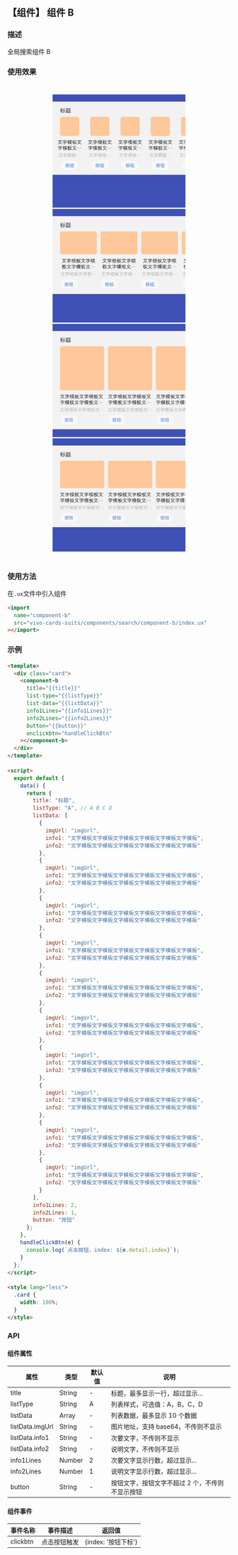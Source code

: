 ## 【组件】 组件 B

### 描述

全局搜索组件 B

### 使用效果

<div style="text-align: center;margin: 40px;">
  <img src="../../assets/search-component-b-1.jpg" style="width:300px" alt="search-component-b-1"/>
  <img src="../../assets/search-component-b-2.jpg" style="width:300px" alt="search-component-b-2"/>
  <img src="../../assets/search-component-b-3.jpg" style="width:300px" alt="search-component-b-3"/>
  <img src="../../assets/search-component-b-4.jpg" style="width:300px" alt="search-component-b-4"/>
</div>

### 使用方法

在`.ux`文件中引入组件

```html
<import
  name="component-b"
  src="vivo-cards-suits/components/search/component-b/index.ux"
></import>
```

### 示例

```html
<template>
  <div class="card">
    <component-b
      title="{{title}}"
      list-type="{{listType}}"
      list-data="{{listData}}"
      info1Lines="{{info1Lines}}"
      info2Lines="{{info2Lines}}"
      button="{{button}}"
      onclickbtn="handleClickBtn"
    ></component-b>
  </div>
</template>

<script>
  export default {
    data() {
      return {
        title: "标题",
        listType: "A", // A B C D
        listData: [
          {
            imgUrl: "imgUrl",
            info1: "文字模板文字模板文字模板文字模板文字模板文字模板",
            info2: "文字模板文字模板文字模板文字模板文字模板文字模板"
          },
          {
            imgUrl: "imgUrl",
            info1: "文字模板文字模板文字模板文字模板文字模板文字模板",
            info2: "文字模板文字模板文字模板文字模板文字模板文字模板"
          },
          {
            imgUrl: "imgUrl",
            info1: "文字模板文字模板文字模板文字模板文字模板文字模板",
            info2: "文字模板文字模板文字模板文字模板文字模板文字模板"
          },
          {
            imgUrl: "imgUrl",
            info1: "文字模板文字模板文字模板文字模板文字模板文字模板",
            info2: "文字模板文字模板文字模板文字模板文字模板文字模板"
          },
          {
            imgUrl: "imgUrl",
            info1: "文字模板文字模板文字模板文字模板文字模板文字模板",
            info2: "文字模板文字模板文字模板文字模板文字模板文字模板"
          },
          {
            imgUrl: "imgUrl",
            info1: "文字模板文字模板文字模板文字模板文字模板文字模板",
            info2: "文字模板文字模板文字模板文字模板文字模板文字模板"
          },
          {
            imgUrl: "imgUrl",
            info1: "文字模板文字模板文字模板文字模板文字模板文字模板",
            info2: "文字模板文字模板文字模板文字模板文字模板文字模板"
          },
          {
            imgUrl: "imgUrl",
            info1: "文字模板文字模板文字模板文字模板文字模板文字模板",
            info2: "文字模板文字模板文字模板文字模板文字模板文字模板"
          },
          {
            imgUrl: "imgUrl",
            info1: "文字模板文字模板文字模板文字模板文字模板文字模板",
            info2: "文字模板文字模板文字模板文字模板文字模板文字模板"
          },
          {
            imgUrl: "imgUrl",
            info1: "文字模板文字模板文字模板文字模板文字模板文字模板",
            info2: "文字模板文字模板文字模板文字模板文字模板文字模板"
          }
        ],
        info1Lines: 2,
        info2Lines: 1,
        button: "按钮"
      };
    },
    handleClickBtn(e) {
      console.log(`点击按钮，index: ${e.detail.index}`);
    }
  };
</script>

<style lang="less">
  .card {
    width: 100%;
  }
</style>
```

### API

#### 组件属性

| 属性            | 类型   | 默认值 | 说明                                            |
| --------------- | ------ | ------ | ----------------------------------------------- |
| title           | String | -      | 标题，最多显示一行，超过显示...                 |
| listType        | String | A      | 列表样式，可选值：A，B，C，D                    |
| listData        | Array  | -      | 列表数据，最多显示 10 个数据                    |
| listData.imgUrl | String | -      | 图片地址，支持 base64，不传则不显示             |
| listData.info1  | String | -      | 次要文字，不传则不显示                          |
| listData.info2  | String | -      | 说明文字，不传则不显示                          |
| info1Lines      | Number | 2      | 次要文字显示行数，超过显示...                   |
| info2Lines      | Number | 1      | 说明文字显示行数，超过显示...                   |
| button          | String | -      | 按钮文字，按钮文字不超过 2 个，不传则不显示按钮 |

#### 组件事件

| 事件名称 | 事件描述     | 返回值              |
| -------- | ------------ | ------------------- |
| clickbtn | 点击按钮触发 | {index: '按钮下标'} |
